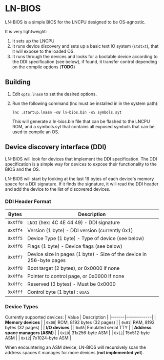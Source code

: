 # LN-BIOS

LN-BIOS is a simple BIOS for the LNCPU designed to be OS-agnostic.

It is very lightweight:
1. It sets up the LNCPU
2. It runs device discovery and sets up a basic text IO system (`stdtxt`), that it will expose to the loaded OS.
3. It runs through the devices and looks for a bootable device according to the DDI specification (see below), if found, it transfer control depending on the compile options (**TODO**)

## Building

1. Edit `opts.lnasm` to set the desired options.
2. Run the following command (lnc must be installed in in the system path):

    ```lnc .startup.lnasm -oB ln-bios.bin -oS symbols.syt```

    This will generate a ln-bios.bin file that can be flashed to the LNCPU ROM, and a symbols.syt that contains all exposed symbols that can be used to compile an OS.

## Device discovery interface (DDI)

LN-BIOS will look for devices that implement the DDI specification. The DDI specification is a simple way for devices to expose their functionality to the BIOS and the OS.

LN-BIOS will start by looking at the last 16 bytes of each device's memory space for a DDI signature. If it finds the signature, it will read the DDI header and add the device to the list of discovered devices.

### DDI Header Format
| Bytes  | Description |
|--------|-------------|
| `0xXff0` | `LNDI` (hex: 4C 4E 44 49) - DDI signature |
| `0xXff4` | Version (1 byte) - DDI version (currently 0x1)|
| `0xXff5` | Device Type (1 byte) - Type of device (see below) |
| `0xXff6` | Flags (1 byte) - Device flags (see below) |
| `0xXff7` | Device size in pages (1 byte) - Size of the device in 256-byte pages |
| `0xXff8` | Boot target (2 bytes), or 0x0000 if none |
| `0xXffa` | Pointer to control page, or 0x0000 if none |
| `0xXffc` | Reserved (3 bytes) - Must be 0x0000 |
| `0xXfff` | Control byte (1 byte) : `0xA5` |

### Device Types
Currently supported devices:
| Value | Description |
|-------|-------------|
| **Memory devices**  |
| `0x00`| ROM, 8192 bytes (32 pages) |
| `0x01`| RAM, 8192 bytes (32 pages) |
| **I/O devices** |
| `0x08`| Emulated serial TTY |
| **Address space managers (ASM)** |
| `0x10`| 31x256-byte ASM |
| `0x11`| 15x512-byte ASM |
| `0x12`| 7x1024-byte ASM |


When encountering an ASM device, LN-BIOS will recursively scan the address spaces it manages for more devices (**not implemented yet**).
